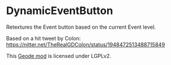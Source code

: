 # DynamicEventButton
Retextures the Event button based on the current Event level.

Based on a hit tweet by Colon: https://nitter.net/TheRealGDColon/status/1948472513488715849

This [Geode mod](https://geode-sdk.org) is licensed under LGPLv2.
